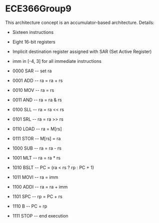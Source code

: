 # ECE366Group9

This architecture concept is an accumulator-based architecture. 
Details:

- Sixteen instructions
- Eight 16-bit registers
- Implicit destination register assigned with SAR (Set Active Register)
- imm in [-4, 3] for all immediate instructions

- 0000 SAR -- set ra
- 0001 ADD -- ra = ra + rs
- 0010 MOV -- ra = rs
- 0011 AND -- ra = ra & rs
- 0100 SLL -- ra = ra << rs
- 0101 SRL -- ra = ra >> rs
- 0110 LOAD -- ra = M[rs]
- 0111 STOR -- M[rs] = ra
- 1000 SUB -- ra = ra - rs
- 1001 MLT -- ra = ra * rs
- 1010 BSLT -- PC = (ra < rs ? rp : PC + 1)

- 1011 MOVI -- ra = imm
- 1100 ADDI -- ra = ra + imm

- 1101 SPC -- rp = PC + rs

- 1110 B -- PC = rp
- 1111 STOP -- end execution
